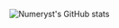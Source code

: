 ![Numeryst's GitHub stats](https://github-readme-stats.vercel.app/api?username=Numeryst&show_icons=true&theme=transparent)
